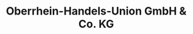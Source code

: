 ---
title: "Oberrhein-Handels-Union GmbH & Co. KG"
url: /iffezheim/oberrhein-handels-union-gmbh-und-co-kg/
shop: Baustoffe
---